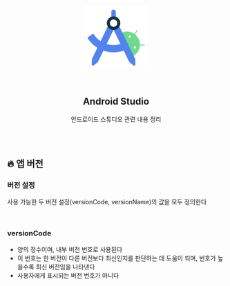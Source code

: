 <div align="center">
  <p>
    <img src="../README.assets/studio.png">
  </p>
  <br>
  <h2>Android Studio</h2>
  <p>안드로이드 스튜디오 관련 내용 정리</p>
  <br>
  <br>
</div>


## 🔥 앱 버전

### 버전 설정

사용 가능한 두 버전 설정(versionCode, versionName)의 값을 모두 정의한다

<br>

### versionCode

- 양의 정수이며, 내부 버전 번호로 사용된다
- 이 번호는 한 버전이 다른 버전보다 최신인지를 판단하는 데 도움이 되며, 번호가 높을수록 최신 버전임을 나타낸다
- 사용자에게 표시되는 버전 번호가 아니다
